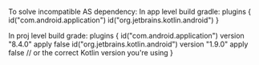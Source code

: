 To solve incompatible AS dependency:
In app level build gradle:
plugins {
    id("com.android.application")
    id("org.jetbrains.kotlin.android")
}

In proj level build grade:
plugins {
    id("com.android.application") version "8.4.0" apply false
    id("org.jetbrains.kotlin.android") version "1.9.0" apply false // or the correct Kotlin version you're using
}